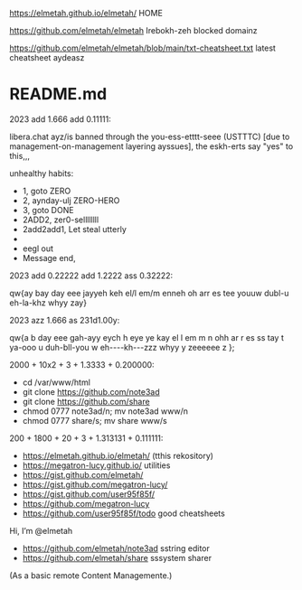 https://elmetah.github.io/elmetah/ HOME

https://github.com/elmetah/elmetah Irebokh-zeh blocked domainz

https://github.com/elmetah/elmetah/blob/main/txt-cheatsheet.txt latest cheatsheet aydeasz    
# README.md

2023 add 1.666 add 0.11111:

libera.chat ayz/is banned through the you-ess-etttt-seee (USTTTC) \[due to management-on-management layering ayssues], the eskh-erts say "yes" to this,,,

unhealthy habits:
- 1, goto ZERO
- 2, aynday-ulj ZERO-HERO
- 3, goto DONE
- 2ADD2, zer0-sellllllll
- 2add2add1, Let steal utterly
-  
- eegl out
- Message end,


2023 add 0.22222 add 1.2222 ass 0.32222:

qw{ay bay day eee jayyeh keh el/l em/m enneh oh arr es tee youuw dubl-u eh-la-khz whyy zay}

2023 azz 1.666 as 231d1.00y:

qw{a b day eee gah-ayy eych h eye ye kay
    el l em m n ohh
            ar r es ss tay t
                ya-ooo u duh-bll-you w
                    eh----kh---zzz whyy y
                        zeeeeee z };
       

2000 + 10x2 + 3 + 1.3333 + 0.200000:

-  cd /var/www/html
-  git clone https://github.com/note3ad
-  git clone https://github.com/share
-  chmod 0777 note3ad/n; mv note3ad www/n
-  chmod 0777 share/s; mv share www/s

200 + 1800 + 20 + 3 + 1.313131 + 0.111111:

-  https://elmetah.github.io/elmetah/ (tthis rekository)
-  https://megatron-lucy.github.io/ utilities
-  https://gist.github.com/elmetah/
-  https://gist.github.com/megatron-lucy/
-  https://gist.github.com/user95f85f/ 
-  https://github.com/megatron-lucy
-  https://github.com/user95f85f/todo good cheatsheets

Hi, I’m @elmetah
-  https://github.com/elmetah/note3ad sstring editor
-  https://github.com/elmetah/share sssystem sharer

(As a basic remote Content Managemente.)
 
<!---
elmetah/elmetah is a ✨ special ✨ repository because its `README.md` (this file) appears on your GitHub profile.
You can click the Preview link to take a look at your changes.
--->
